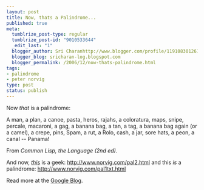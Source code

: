 ```yaml
--- 
layout: post
title: Now, thats a Palindrome...
published: true
meta: 
  tumblrize_post-type: regular
  tumblrize_post-id: "9010533644"
  _edit_last: "1"
  blogger_author: Sri Charanhttp://www.blogger.com/profile/11910830126191595892noreply@blogger.com
  blogger_blog: sricharan-log.blogspot.com
  blogger_permalink: /2006/12/now-thats-palindrome.html
tags: 
- palindrome
- peter norvig
type: post
status: publish
---
```

Now <span style="font-style: italic;">that</span> is a palindrome:

A man, a plan, a canoe, pasta, heros, rajahs, a coloratura, maps, snipe, percale, macaroni, a gag, a banana bag, a tan, a tag, a banana bag again (or a camel), a crepe, pins, Spam, a rut, a Rolo, cash, a jar, sore hats, a peon, a canal -- Panama!

From <em>Common Lisp, the Language (2nd ed)</em>.

And now, <a href="http://www.norvig.com/"><span style="font-style: italic;">this</span></a> is a geek: <a href="http://www.norvig.com/pal2.html">http://www.norvig.com/pal2.html</a> and this <span style="font-style: italic;">is</span> a palindrome: <a href="http://www.norvig.com/pal1txt.html">http://www.norvig.com/pal1txt.html</a>

Read more at the <a href="http://googleblog.blogspot.com/2004/06/man-plan-pointless-program.html">Google Blog</a>.
